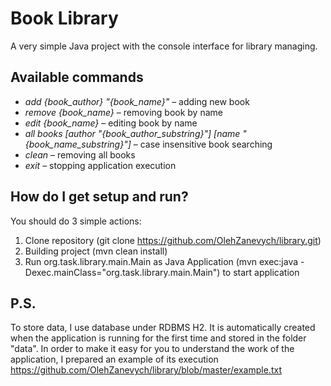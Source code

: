 # Book Library
A very simple Java project with the console interface for library managing.

## Available commands
- *add {book_author} "{book_name}"* – adding new book
- *remove {book_name}* – removing book by name
- *edit {book_name}* – editing book by name
- *all books [author "{book_author_substring}"] [name "{book_name_substring}"]* – case insensitive book searching
- *clean* – removing all books
- *exit* – stopping application execution

## How do I get setup and run?
You should do 3 simple actions:
1. Clone repository (git clone https://github.com/OlehZanevych/library.git)
2. Building project (mvn clean install)
3. Run org.task.library.main.Main as Java Application (mvn exec:java -Dexec.mainClass="org.task.library.main.Main") to start application

## P.S.
To store data, I use database under RDBMS H2. It is automatically created when the application is running for the first time and stored in the folder "data". In order to make it easy for you to understand the work of the application, I prepared an example of its execution https://github.com/OlehZanevych/library/blob/master/example.txt